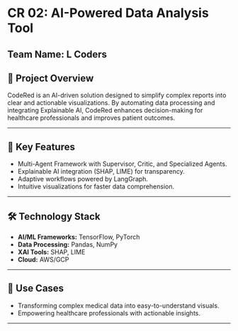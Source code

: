 # CR 02: AI-Powered Data Analysis Tool

**Team Name:** L Coders  
---

## 📌 Project Overview

CodeRed is an AI-driven solution designed to simplify complex reports into clear and actionable visualizations. By automating data processing and integrating Explainable AI, CodeRed enhances decision-making for healthcare professionals and improves patient outcomes.

---

## 🌟 Key Features

- Multi-Agent Framework with Supervisor, Critic, and Specialized Agents.  
- Explainable AI integration (SHAP, LIME) for transparency.  
- Adaptive workflows powered by LangGraph.  
- Intuitive visualizations for faster data comprehension.  

---

## 🛠 Technology Stack

- **AI/ML Frameworks:** TensorFlow, PyTorch  
- **Data Processing:** Pandas, NumPy  
- **XAI Tools:** SHAP, LIME  
- **Cloud:** AWS/GCP  

---

## 🎯 Use Cases

- Transforming complex medical data into easy-to-understand visuals.  
- Empowering healthcare professionals with actionable insights.  

---

